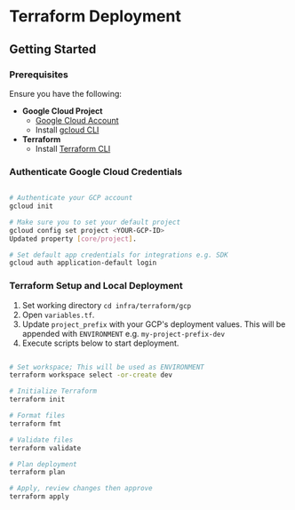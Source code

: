 # Terraform Deployment

## Getting Started

### Prerequisites

Ensure you have the following:

- **Google Cloud Project**
    - [Google Cloud Account](https://console.cloud.google.com/)
    - Install [gcloud CLI](https://cloud.google.com/sdk/docs/install)
- **Terraform**
    - Install [Terraform CLI](https://developer.hashicorp.com/terraform/install)

### Authenticate Google Cloud Credentials

```bash

# Authenticate your GCP account
gcloud init

# Make sure you to set your default project
gcloud config set project <YOUR-GCP-ID>
Updated property [core/project].

# Set default app credentials for integrations e.g. SDK
gcloud auth application-default login
```

### Terraform Setup and Local Deployment
1. Set working directory ```cd infra/terraform/gcp```
2. Open `variables.tf`.
3. Update `project_prefix` with your GCP's deployment values. This will be appended with `ENVIRONMENT` e.g. `my-project-prefix-dev`
4. Execute scripts below to start deployment.
```bash

# Set workspace; This will be used as ENVIRONMENT
terraform workspace select -or-create dev

# Initialize Terraform
terraform init

# Format files
terraform fmt

# Validate files
terraform validate

# Plan deployment
terraform plan

# Apply, review changes then approve
terraform apply
```
